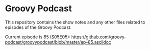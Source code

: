 # Groovy Podcast

This repository contains the show notes and any other files related to episodes of the Groovy Podcast.

Current episode is 85 (S05E05): 
https://github.com/groovy-podcast/groovypodcast/blob/master/ep-85.asciidoc